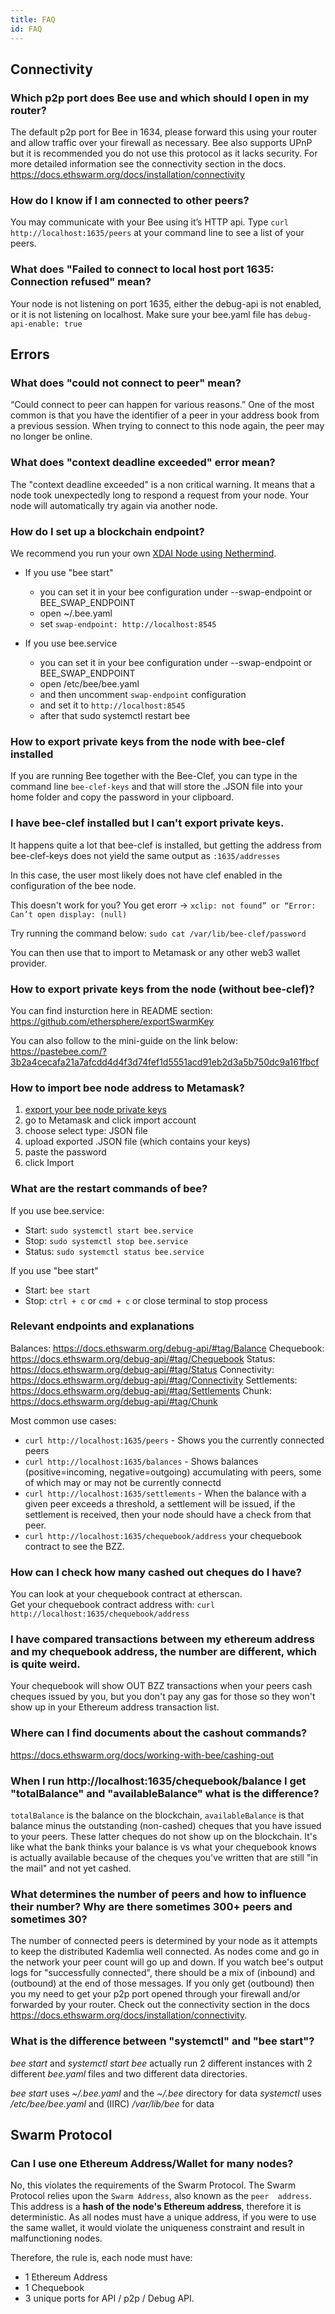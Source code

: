 ```yaml
---
title: FAQ
id: FAQ
---
```



## Connectivity

### Which p2p port does Bee use and which should I open in my router?

The default p2p port for Bee in 1634, please forward this using your router and allow traffic over your firewall as necessary. Bee also supports UPnP but it is recommended you do not use this protocol as it lacks security. For more detailed information see the connectivity section in the docs. https://docs.ethswarm.org/docs/installation/connectivity


### How do I know if I am connected to other peers?

You may communicate with your Bee using it’s HTTP api. Type `curl http://localhost:1635/peers` at your command line to see a list of your peers.


### What does "Failed to connect to local host port 1635: Connection refused" mean?
Your node is not listening on port 1635, either the debug-api is not enabled, or it is not listening on localhost. Make sure your bee.yaml file has `debug-api-enable: true`



## Errors

### What does "could not connect to peer" mean?

“Could connect to peer can happen for various reasons.” One of the most common is that you have the identifier of a peer in your address book from a previous session. When trying to connect to this node again, the peer may no longer be online.


### What does "context deadline exceeded" error mean?

The "context deadline exceeded" is a non critical warning. It means that a node took unexpectedly long to respond a request from your node. Your node will automatically try again via another node. 


### How do I set up a blockchain endpoint?

We recommend you run your own [XDAI Node using Nethermind](https://www.xdaichain.com/for-validators/new-validator-process-flow/nethermind-node-setup).

- If you use "bee start" 
    - you can set it in your bee configuration under --swap-endpoint or BEE_SWAP_ENDPOINT
    - open ~/.bee.yaml
    - set `swap-endpoint: http://localhost:8545`


- If you use bee.service
    - you can set it in your bee configuration under --swap-endpoint or BEE_SWAP_ENDPOINT
    - open /etc/bee/bee.yaml
    - and then uncomment `swap-endpoint` configuration
    - and set it to `http://localhost:8545`
    - after that sudo systemctl restart bee


### How to export private keys from the node with bee-clef installed

If you are running Bee together with the Bee-Clef, you can type in the command line `bee-clef-keys` and that will store the .JSON file into your home folder and copy the password in your clipboard.


### I have bee-clef installed but I can't export private keys.
It happens quite a lot that bee-clef is installed, but getting the address from bee-clef-keys does not yield the same output as `:1635/addresses`

In this case, the user most likely does not have clef enabled in the configuration of the bee node.

This doesn't work for you? You get erorr -> `xclip: not found” or “Error: Can’t open display: (null)`

Try running the command below:
`sudo cat /var/lib/bee-clef/password`

You can then use that to import to Metamask or any other web3 wallet provider.


### How to export private keys from the node (without bee-clef)?

You can find insturction here in README section:
https://github.com/ethersphere/exportSwarmKey

You can also follow to the mini-guide on the link below:
https://pastebee.com/?3b2a4cecafa21a7afcdd4d4f3d74fef1d5551acd91eb2d3a5b750dc9a161fbcf


### How to import bee node address to Metamask?

1. [export your bee node private keys](https://hackmd.io/tfKVeHaIQGewlGTC4ooESg#How-to-export-private-keys-from-the-node-with-bee-claf-installed)
2. go to Metamask and click import account
3. choose select type: JSON file
4. upload exported .JSON file (which contains your keys)
5. paste the password
6. click Import


### What are the restart commands of bee?

If you use bee.service:

- Start: `sudo systemctl start bee.service`
- Stop: `sudo systemctl stop bee.service`
- Status: `sudo systemctl status bee.service`

If you use "bee start" 

- Start: `bee start` 
- Stop: `ctrl + c` or `cmd + c` or close terminal to stop process


### Relevant endpoints and explanations

Balances: https://docs.ethswarm.org/debug-api/#tag/Balance
Chequebook: https://docs.ethswarm.org/debug-api/#tag/Chequebook
Status: https://docs.ethswarm.org/debug-api/#tag/Status
Connectivity: https://docs.ethswarm.org/debug-api/#tag/Connectivity
Settlements: https://docs.ethswarm.org/debug-api/#tag/Settlements
Chunk: https://docs.ethswarm.org/debug-api/#tag/Chunk

Most common use cases:

- `curl http://localhost:1635/peers` - Shows you the currently connected peers
- `curl http://localhost:1635/balances` - Shows balances (positive=incoming, negative=outgoing) accumulating with peers, some of which may or may not be currently connectd
- `curl http://localhost:1635/settlements` - When the balance with a given peer exceeds a threshold, a settlement will be issued, if the settlement is received, then your node should have a check from that peer.
- `curl http://localhost:1635/chequebook/address` your chequebook contract to see the BZZ.


### How can I check how many cashed out cheques do I have?
You can look at your chequebook contract at etherscan.  
Get your chequebook contract address with: `curl http://localhost:1635/chequebook/address`


### I have compared transactions between my ethereum address and my chequebook address, the number are different, which is quite weird.

Your chequebook will show OUT BZZ transactions when your peers cash cheques issued by you, but you don't pay any gas for those so they won't show up in your Ethereum address transaction list.


### Where can I find documents about the cashout commands?

https://docs.ethswarm.org/docs/working-with-bee/cashing-out


### When I run http://localhost:1635/chequebook/balance I get "totalBalance" and "availableBalance" what is the difference?

`totalBalance` is the balance on the blockchain, `availableBalance` is that balance minus the outstanding (non-cashed) cheques that you have issued to your peers. These latter cheques do not show up on the blockchain.
It's like what the bank thinks your balance is vs what your chequebook knows is actually available because of the cheques you've written that are still "in the mail" and not yet cashed.


### What determines the number of peers and how to influence their number? Why are there sometimes 300+ peers and sometimes 30?

The number of connected peers is determined by your node as it attempts to keep the distributed Kademlia well connected.  As nodes come and go in the network your peer count will go up and down. If you watch bee's output logs for "successfully connected", there should be a mix of (inbound) and (outbound) at the end of those messages.  If you only get (outbound) then you my need to get your p2p port opened through your firewall and/or forwarded by your router. Check out the connectivity section in the docs https://docs.ethswarm.org/docs/installation/connectivity.


### What is the difference between "systemctl" and "bee start"?

*bee start* and *systemctl start bee* actually run 2 different instances with 2 different *bee.yaml* files and two different data directories.

*bee start* uses *~/.bee.yaml* and the *~/.bee* directory for data
*systemctl* uses */etc/bee/bee.yaml* and (IIRC) */var/lib/bee* for data


## Swarm Protocol


### Can I use one Ethereum Address/Wallet for many nodes?

No, this violates the requirements of the Swarm Protocol. The Swarm 
Protocol relies upon the `Swarm Address`, also known as the `peer 
address`. This address is a **hash of the node's Ethereum address**, 
therefore it is deterministic. As all nodes must have a unique address,
if you were to use the same wallet, it would violate the uniqueness 
constraint and result in malfunctioning nodes.

Therefore, the rule is, each node must have:

* 1 Ethereum Address
* 1 Chequebook
* 3 unique ports for API / p2p / Debug API.
